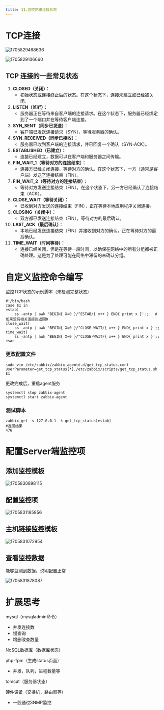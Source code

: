 ```yaml
---
title: 11.监控网络连接状态
---
```

# TCP连接

![1705829468636](images/1705829468636.png)

![1705829106660](images/1705829106660.png)

## TCP 连接的一些常见状态

1. **CLOSED（关闭）：**
   * 初始状态或连接终止后的状态。在这个状态下，连接未建立或已经被关闭。
2. **LISTEN（监听）：**
   * 服务器正在等待来自客户端的连接请求。在这个状态下，服务器已经绑定到了一个端口并在等待客户端连接。
3. **SYN_SENT（同步已发送）：**
   * 客户端已发送连接请求（SYN），等待服务器的确认。
4. **SYN_RECEIVED（同步已接收）：**
   * 服务器已收到客户端的连接请求，并已回复一个确认（SYN-ACK）。
5. **ESTABLISHED（已建立）：**
   * 连接已经建立，数据可以在客户端和服务器之间传输。
6. **FIN_WAIT_1（等待对方的连接结束）：**
   * 连接方已经关闭连接，等待对方的确认。在这个状态下，一方（通常是客户端）发送了连接结束（FIN）。
7. **FIN_WAIT_2（等待对方的连接结束）：**
   * 等待对方发送连接结束（FIN）。在这个状态下，另一方已经确认了连接结束（ACK）。
8. **CLOSE_WAIT（等待关闭）：**
   * 已收到对方发送的连接结束（FIN），正在等待本地应用程序关闭连接。
9. **CLOSING（关闭中）：**
   * 双方都已发送连接结束（FIN），等待对方的最后确认。
10. **LAST_ACK（最后确认）：**
    * 本地已经发送连接结束（FIN）并接收到对方的确认，正在等待对方的最后确认。
11. **TIME_WAIT（时间等待）：**
    * 连接已经关闭，但是在等待一段时间，以确保在网络中的所有分组都被正确处理。这是为了处理可能在网络中滞留的未确认分组。

# 自定义监控命令编写

监控TCP状态的示例脚本（未检测完整状态）

```
#!/bin/bash
case $1 in
estab)
    ss -antp | awk 'BEGIN{ X=0 }/^ESTAB/{ x++ } END{ print x }';;	#如果没有相关连接则返回0
close_wait)
    ss -antp | awk 'BEGIN{ X=0 }/^CLOSE-WAIT/{ x++ } END{ print x }';;
time_wait)
    ss -antp | awk 'BEGIN{ X=0 }/^CLOSE-WAIT/{ x++ } END{ print x }';;
esac
```

### 更改配置文件

```
sudo vim /etc/zabbix/zabbix_agentd.d/get_tcp_status.conf
UserParameter=get_tcp_status[*],/etc/zabbix/scripts/get_tcp_status.sh $1
```

更改完成后，重启agent服务

```
systemctl stop zabbix-agent
systemctl start zabbix-agent
```

### 测试脚本

```
zabbix_get -s 127.0.0.1 -k get_tcp_status[estab]
#返回结果
476
```

# 配置Server端监控项

## 添加监控模板

![1705830898115](images/1705830898115.png)

## 配置监控项

![1705831165856](images/1705831165856.png)

## 主机链接监控模板

![1705831072954](images/1705831072954.png)

## 查看监控数据

能够监测到数据，说明配置正常

![1705831878087](images/1705831878087.png)

# 扩展思考

mysql（mysqladmin命令）

* 并发连接数
* 慢查询
* 增删改查数量

NoSQL数据库（数据库状态）

php-fpm（生成status页面）

* 并发，队列，进程数量等

tomcat（服务器状态）

硬件设备（交换机，路由器等）

* 一般通过SNMP监控
